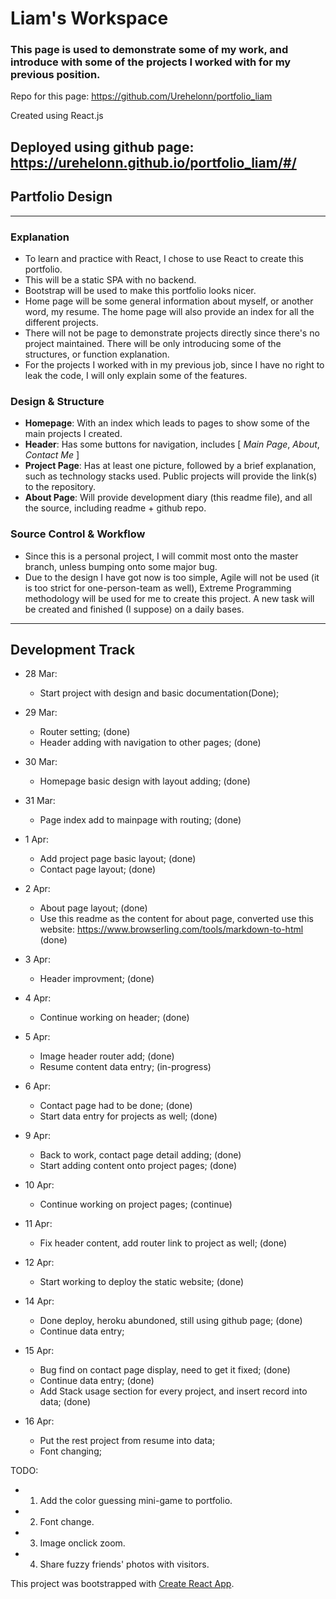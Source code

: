 # Liam's Workspace

### This page is used to demonstrate some of my work, and introduce with some of the projects I worked with for my previous position.

Repo for this page: https://github.com/Urehelonn/portfolio_liam

Created using React.js
<!-- Deployed using heroku: https://urehelonn-portfolio.herokuapp.com/ -->
Deployed using github page: https://urehelonn.github.io/portfolio_liam/#/
---

## Partfolio Design
---

### Explanation

* To learn and practice with React, I chose to use React to create this portfolio.
* This will be a static SPA with no backend.
* Bootstrap will be used to make this portfolio looks nicer.
* Home page will be some general information about myself, or another word, my resume. The home page will also provide an index for all the different projects.
* There will not be page to demonstrate projects directly since there's no project maintained. There will be only introducing some of the structures, or function explanation.
* For the projects I worked with in my previous job, since I have no right to leak the code, I will only explain some of the features.

### Design & Structure

* **Homepage**: With an index which leads to pages to show some of the main projects I created.
* **Header**: Has some buttons for navigation, includes [ *Main Page*, *About*, *Contact Me* ]
* **Project Page**: Has at least one picture, followed by a brief explanation, such as technology stacks used. Public projects will provide the link(s) to the repository.
* **About Page**: Will provide development diary (this readme file), and all the source, including readme + github repo.

### Source Control & Workflow

* Since this is a personal project, I will commit most onto the master branch, unless bumping onto some major bug.
* Due to the design I have got now is too simple, Agile will not be used (it is too strict for one-person-team as well), Extreme Programming methodology will be used for me to create this project. A new task will be created and finished (I suppose) on a daily bases. 

---
## Development Track

- 28 Mar: 
    - Start project with design and basic documentation(Done);

- 29 Mar:
    - Router setting; (done)
    - Header adding with navigation to other pages;  (done)

- 30 Mar: 
    - Homepage basic design with layout adding; (done)

- 31 Mar:
    - Page index add to mainpage with routing; (done)

- 1 Apr:
    - Add project page basic layout; (done)
    - Contact page layout; (done)

- 2 Apr:
    - About page layout; (done)
    - Use this readme as the content for about page, converted use this website:
        https://www.browserling.com/tools/markdown-to-html (done)

- 3 Apr:
    - Header improvment; (done)

- 4 Apr:
    - Continue working on header; (done)

- 5 Apr:
    - Image header router add; (done)
    - Resume content data entry; (in-progress)

- 6 Apr:
    - Contact page had to be done; (done)
    - Start data entry for projects as well; (done)

- 9 Apr:
    - Back to work, contact page detail adding; (done)
    - Start adding content onto project pages; (done)

- 10 Apr:
    - Continue working on project pages; (continue)

- 11 Apr:
    - Fix header content, add router link to project as well; (done)

- 12 Apr:
    - Start working to deploy the static website; (done)

- 14 Apr:
    - Done deploy, heroku abundoned, still using github page; (done)
    - Continue data entry;

- 15 Apr:
    - Bug find on contact page display, need to get it fixed; (done)
    - Continue data entry; (done)
    - Add Stack usage section for every project, and insert record into data; (done)

- 16 Apr:
    - Put the rest project from resume into data;
    - Font changing;


TODO: 
- 1. Add the color guessing mini-game to portfolio.
- 2. Font change.
- 3. Image onclick zoom.
- 4. Share fuzzy friends' photos with visitors.


This project was bootstrapped with [Create React App](https://github.com/facebook/create-react-app).
